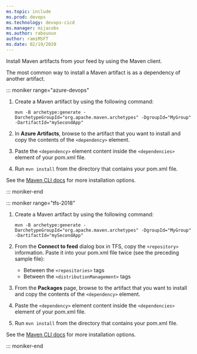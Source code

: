 ```yaml
---
ms.topic: include
ms.prod: devops
ms.technology: devops-cicd
ms.manager: mijacobs
ms.author: rabououn
author: ramiMSFT
ms.date: 02/19/2020
---
```


Install Maven artifacts from your feed by using the Maven client.

The most common way to install a Maven artifact is as a dependency of another artifact.

::: moniker range="azure-devops"

1. Create a Maven artifact by using the following command: 

   ```Command
   mvn -B archetype:generate -DarchetypeGroupId="org.apache.maven.archetypes" -DgroupId="MyGroup" -DartifactId="mySecondApp"
   ```

2. In **Azure Artifacts**, browse to the artifact that you want to install and copy the contents of the `<dependency>` element.

3. Paste the `<dependency>` element content inside the `<dependencies>` element of your pom.xml file.

4. Run `mvn install` from the directory that contains your pom.xml file.

See the [Maven CLI docs](https://maven.apache.org/plugins/maven-install-plugin/usage.html) for more installation options.

::: moniker-end

::: moniker range="tfs-2018"

1. Create a Maven artifact by using the following command: 

   ```Command
   mvn -B archetype:generate -DarchetypeGroupId="org.apache.maven.archetypes" -DgroupId="MyGroup" -DartifactId="mySecondApp"
   ```

2. From the **Connect to feed** dialog box in TFS, copy the `<repository>` information. Paste it into your pom.xml file twice (see the preceding sample file):

   * Between the `<repositories>` tags
   * Between the `<distributionManagement>` tags 

3. From the **Packages** page, browse to the artifact that you want to install and copy the contents of the `<dependency>` element.

4. Paste the `<dependency>` element content inside the `<dependencies>` element of your pom.xml file.

5. Run `mvn install` from the directory that contains your pom.xml file.

See the [Maven CLI docs](https://maven.apache.org/plugins/maven-install-plugin/usage.html) for more installation options.

::: moniker-end
